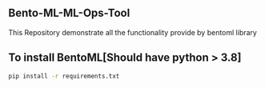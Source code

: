 ## Bento-ML-ML-Ops-Tool

This Repository demonstrate all the functionality provide by bentoml library

## To install BentoML[Should have python > 3.8]

```bash
pip install -r requirements.txt
```

